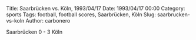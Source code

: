 Title: Saarbrücken vs. Köln, 1993/04/17
Date: 1993/04/17 00:00
Category: sports
Tags: football, football scores, Saarbrücken, Köln
Slug: saarbrucken-vs-koln
Author: carbonero


Saarbrücken 0 - 3 Köln
